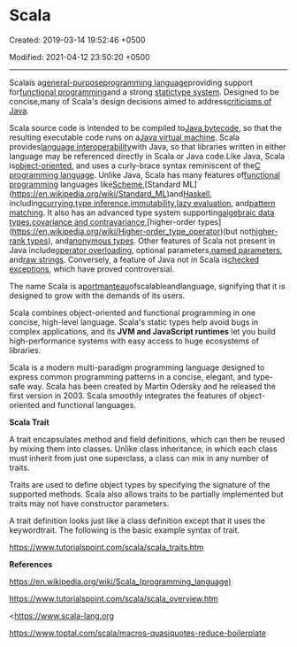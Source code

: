 # Scala

Created: 2019-03-14 19:52:46 +0500

Modified: 2021-04-12 23:50:20 +0500

---

Scalais a[general-purpose](https://en.wikipedia.org/wiki/General-purpose_programming_language)[programming language](https://en.wikipedia.org/wiki/Programming_language)providing support for[functional programming](https://en.wikipedia.org/wiki/Functional_programming)and a strong [static](https://en.wikipedia.org/wiki/Static_typing)[type system](https://en.wikipedia.org/wiki/Type_system). Designed to be concise,many of Scala's design decisions aimed to address[criticisms of Java](https://en.wikipedia.org/wiki/Criticism_of_Java).



Scala source code is intended to be compiled to[Java bytecode](https://en.wikipedia.org/wiki/Java_bytecode), so that the resulting executable code runs on a[Java virtual machine](https://en.wikipedia.org/wiki/Java_virtual_machine). Scala provides[language interoperability](https://en.wikipedia.org/wiki/Language_interoperability)with Java, so that libraries written in either language may be referenced directly in Scala or Java code.Like Java, Scala is[object-oriented](https://en.wikipedia.org/wiki/Object-oriented_programming), and uses a curly-brace syntax reminiscent of the[C programming language](https://en.wikipedia.org/wiki/C_(programming_language)). Unlike Java, Scala has many features of[functional programming](https://en.wikipedia.org/wiki/Functional_programming) languages like[Scheme](https://en.wikipedia.org/wiki/Scheme_(programming_language)),[Standard ML](https://en.wikipedia.org/wiki/Standard_ML)and[Haskell](https://en.wikipedia.org/wiki/Haskell_(programming_language)), including[currying](https://en.wikipedia.org/wiki/Currying),[type inference](https://en.wikipedia.org/wiki/Type_inference),[immutability](https://en.wikipedia.org/wiki/Immutability),[lazy evaluation](https://en.wikipedia.org/wiki/Lazy_evaluation), and[pattern matching](https://en.wikipedia.org/wiki/Pattern_matching). It also has an advanced type system supporting[algebraic data types](https://en.wikipedia.org/wiki/Algebraic_data_type),[covariance and contravariance](https://en.wikipedia.org/wiki/Covariance_and_contravariance_(computer_science)),[higher-order types](https://en.wikipedia.org/wiki/Higher-order_type_operator)(but not[higher-rank types](https://en.wikipedia.org/wiki/Parametric_polymorphism)), and[anonymous types](https://en.wikipedia.org/wiki/Anonymous_type). Other features of Scala not present in Java include[operator overloading](https://en.wikipedia.org/wiki/Operator_overloading), optional parameters,[named parameters](https://en.wikipedia.org/wiki/Named_parameter), and[raw strings](https://en.wikipedia.org/wiki/Raw_string). Conversely, a feature of Java not in Scala is[checked exceptions](https://en.wikipedia.org/wiki/Checked_exception), which have proved controversial.



The name Scala is a[portmanteau](https://en.wikipedia.org/wiki/Portmanteau)ofscalableandlanguage, signifying that it is designed to grow with the demands of its users.



Scala combines object-oriented and functional programming in one concise, high-level language. Scala's static types help avoid bugs in complex applications, and its **JVM and JavaScript runtimes** let you build high-performance systems with easy access to huge ecosystems of libraries.



Scala is a modern multi-paradigm programming language designed to express common programming patterns in a concise, elegant, and type-safe way. Scala has been created by Martin Odersky and he released the first version in 2003. Scala smoothly integrates the features of object-oriented and functional languages.



**Scala Trait**

A trait encapsulates method and field definitions, which can then be reused by mixing them into classes. Unlike class inheritance, in which each class must inherit from just one superclass, a class can mix in any number of traits.



Traits are used to define object types by specifying the signature of the supported methods. Scala also allows traits to be partially implemented but traits may not have constructor parameters.

A trait definition looks just like a class definition except that it uses the keywordtrait. The following is the basic example syntax of trait.



<https://www.tutorialspoint.com/scala/scala_traits.htm>



**References**

<https://en.wikipedia.org/wiki/Scala_(programming_language)>

<https://www.tutorialspoint.com/scala/scala_overview.htm>

<https://www.scala-lang.org

<https://www.toptal.com/scala/macros-quasiquotes-reduce-boilerplate>
